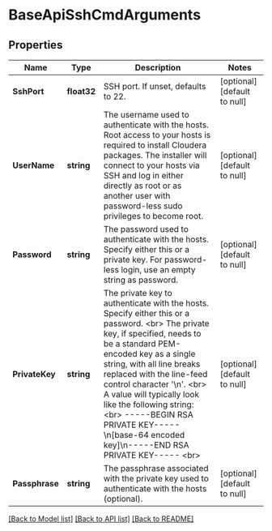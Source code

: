 # BaseApiSshCmdArguments

## Properties
Name | Type | Description | Notes
------------ | ------------- | ------------- | -------------
**SshPort** | **float32** | SSH port. If unset, defaults to 22. | [optional] [default to null]
**UserName** | **string** | The username used to authenticate with the hosts. Root access to your hosts is required to install Cloudera packages. The installer will connect to your hosts via SSH and log in either directly as root or as another user with password-less sudo privileges to become root. | [optional] [default to null]
**Password** | **string** | The password used to authenticate with the hosts. Specify either this or a private key. For password-less login, use an empty string as password. | [optional] [default to null]
**PrivateKey** | **string** | The private key to authenticate with the hosts. Specify either this or a password. &lt;br&gt; The private key, if specified, needs to be a standard PEM-encoded key as a single string, with all line breaks replaced with the line-feed control character &#39;\\n&#39;. &lt;br&gt; A value will typically look like the following string: &lt;br&gt; -----BEGIN RSA PRIVATE KEY-----\\n[base-64 encoded key]\\n-----END RSA PRIVATE KEY----- &lt;br&gt; | [optional] [default to null]
**Passphrase** | **string** | The passphrase associated with the private key used to authenticate with the hosts (optional). | [optional] [default to null]

[[Back to Model list]](../README.md#documentation-for-models) [[Back to API list]](../README.md#documentation-for-api-endpoints) [[Back to README]](../README.md)


